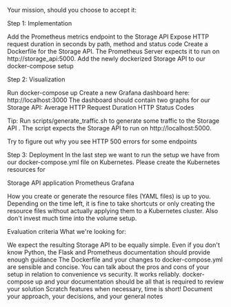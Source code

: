 

Your mission, should you choose to accept it:

Step 1: Implementation

Add the Prometheus metrics endpoint to the Storage API
Expose HTTP request duration in seconds by path, method and status code
Create a Dockerfile for the Storage API. The Prometheus Server expects it to run on http://storage_api:5000.
Add the newly dockerized Storage API to our docker-compose setup

Step 2: Visualization

Run docker-compose up
Create a new Grafana dashboard here: http://localhost:3000
The dashboard should contain two graphs for our Storage API:
Average HTTP Request Duration
HTTP Status Codes

Tip: Run scripts/generate_traffic.sh to generate some traffic to the Storage API . The script expects the Storage API to run on http://localhost:5000.

Try to figure out why you see HTTP 500 errors for some endpoints

Step 3: Deployment
In the last step we want to run the setup we have from our docker-compose.yml file on Kubernetes. Please create the Kubernetes resources for

Storage API application
Prometheus
Grafana

How you create or generate the resource files (YAML files) is up to you. Depending on the time left, it is fine to take shortcuts or only creating the resource files without actually applying them to a Kubernetes cluster. Also don't invest much time into the volume setup.

Evaluation criteria
What we're looking for:

We expect the resulting Storage API to be equally simple. Even if you don't know Python, the Flask and Prometheus documentation should provide enough guidance
The Dockerfile and your changes to docker-compose.yml are sensible and concise. You can talk about the pros and cons of your setup in relation to convenience vs security.
It works reliably. docker-compose up and your documentation should be all that is required to review your solution
Scratch features when necessary, time is short!
Document your approach, your decisions, and your general notes
